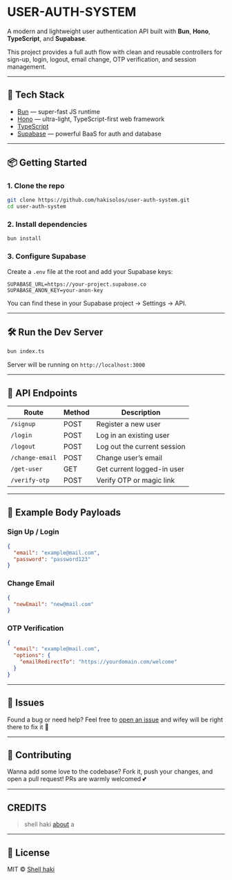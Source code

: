 
# USER-AUTH-SYSTEM

A modern and lightweight user authentication API built with **Bun**, **Hono**, **TypeScript**, and **Supabase**.

This project provides a full auth flow with clean and reusable controllers for sign-up, login, logout, email change, OTP verification, and session management.

---

## 🚀 Tech Stack

- [Bun](https://bun.sh) — super-fast JS runtime
- [Hono](https://hono.dev) — ultra-light, TypeScript-first web framework
- [TypeScript](https://www.typescriptlang.org)
- [Supabase](https://supabase.com) — powerful BaaS for auth and database

---

## 📦 Getting Started

### 1. Clone the repo

```bash
git clone https://github.com/hakisolos/user-auth-system.git
cd user-auth-system
```

### 2. Install dependencies

```bash
bun install
```

### 3. Configure Supabase

Create a `.env` file at the root and add your Supabase keys:

```env
SUPABASE_URL=https://your-project.supabase.co
SUPABASE_ANON_KEY=your-anon-key
```

You can find these in your Supabase project → Settings → API.

---

## 🛠️ Run the Dev Server

```bash
bun index.ts
```

Server will be running on `http://localhost:3000`

---

## 📌 API Endpoints

| Route             | Method | Description                  |
|------------------|--------|------------------------------|
| `/signup`        | POST   | Register a new user          |
| `/login`         | POST   | Log in an existing user      |
| `/logout`        | POST   | Log out the current session  |
| `/change-email`  | POST   | Change user’s email          |
| `/get-user`      | GET    | Get current logged-in user   |
| `/verify-otp`    | POST   | Verify OTP or magic link     |

---

## 🧪 Example Body Payloads

### Sign Up / Login

```json
{
  "email": "example@mail.com",
  "password": "password123"
}
```

### Change Email

```json
{
  "newEmail": "new@mail.com"
}
```

### OTP Verification

```json
{
  "email": "example@mail.com",
  "options": {
    "emailRedirectTo": "https://yourdomain.com/welcome"
  }
}
```

---

## 🐛 Issues

Found a bug or need help? Feel free to [open an issue](https://github.com/hakisolos/user-auth-system/issues) and wifey will be right there to fix it 💖

---

## 🤝 Contributing

Wanna add some love to the codebase? Fork it, push your changes, and open a pull request! PRs are warmly welcomed 💕

---

## CREDITS

> shell haki [about](https://www.hakidev.my.id) a

---

## 📄 License

MIT © [Shell haki](https://github.com/hakisolos)


